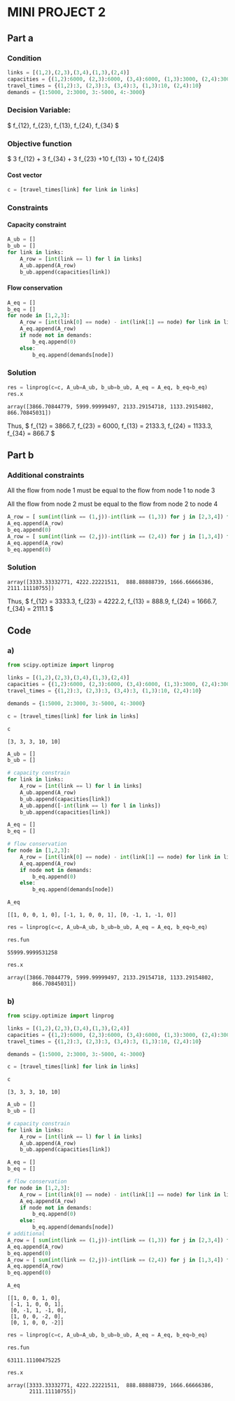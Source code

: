 # MINI PROJECT 2

## Part a

### Condition

```python
links = [(1,2),(2,3),(3,4),(1,3),(2,4)]
capacities = {(1,2):6000, (2,3):6000, (3,4):6000, (1,3):3000, (2,4):3000}
travel_times = {(1,2):3, (2,3):3, (3,4):3, (1,3):10, (2,4):10}
demands = {1:5000, 2:3000, 3:-5000, 4:-3000}
```



### Decision Variable:

$ f_{12}, f_{23}, f_{13}, f_{24}, f_{34} $



### Objective function

$ 3 f_{12} + 3 f_{34} + 3 f_{23} +10 f_{13} + 10 f_{24}$



#### Cost vector

```py
c = [travel_times[link] for link in links]
```



### Constraints

#### Capacity constraint

```python
A_ub = []
b_ub = []
for link in links:
    A_row = [int(link == l) for l in links]
    A_ub.append(A_row)
    b_ub.append(capacities[link])
```

#### Flow conservation

```py
A_eq = []
b_eq = []
for node in [1,2,3]:
    A_row = [int(link[0] == node) - int(link[1] == node) for link in links]
    A_eq.append(A_row)
    if node not in demands:
        b_eq.append(0)
    else:
        b_eq.append(demands[node])  
```



### Solution

```python
res = linprog(c=c, A_ub=A_ub, b_ub=b_ub, A_eq = A_eq, b_eq=b_eq)
res.x
```

```
array([3866.70844779, 5999.99999497, 2133.29154718, 1133.29154802, 866.70845031])
```

 Thus, $ f_{12} = 3866.7, f_{23} = 6000, f_{13} = 2133.3, f_{24} = 1133.3, f_{34} = 866.7 $



## Part b

### Additional constraints

All the flow from node 1 must be equal to the flow from node 1 to node 3

All the flow from node 2 must be equal to the flow from node 2 to node 4

```python
A_row = [ sum(int(link == (1,j))-int(link == (1,3)) for j in [2,3,4]) for link in links]
A_eq.append(A_row)
b_eq.append(0)
A_row = [ sum(int(link == (2,j))-int(link == (2,4)) for j in [1,3,4]) for link in links]
A_eq.append(A_row)
b_eq.append(0)
```



### Solution

```
array([3333.33332771, 4222.22221511,  888.88888739, 1666.66666386, 2111.11110755])
```

 Thus, $ f_{12} = 3333.3, f_{23} = 4222.2, f_{13} = 888.9, f_{24} = 1666.7, f_{34} = 2111.1 $



## Code

### a)



```python
from scipy.optimize import linprog
```


```python
links = [(1,2),(2,3),(3,4),(1,3),(2,4)]
capacities = {(1,2):6000, (2,3):6000, (3,4):6000, (1,3):3000, (2,4):3000}
travel_times = {(1,2):3, (2,3):3, (3,4):3, (1,3):10, (2,4):10}
```


```python
demands = {1:5000, 2:3000, 3:-5000, 4:-3000}
```


```python
c = [travel_times[link] for link in links]
```


```python
c
```




    [3, 3, 3, 10, 10]




```python
A_ub = []
b_ub = []
```


```python
# capacity constrain
for link in links:
    A_row = [int(link == l) for l in links]
    A_ub.append(A_row)
    b_ub.append(capacities[link])
    A_ub.append([-int(link == l) for l in links])
    b_ub.append(capacities[link])
```


```python
A_eq = []
b_eq = []
```


```python
# flow conservation
for node in [1,2,3]:
    A_row = [int(link[0] == node) - int(link[1] == node) for link in links]
    A_eq.append(A_row)
    if node not in demands:
        b_eq.append(0)
    else:
        b_eq.append(demands[node])  
```


```python
A_eq
```




    [[1, 0, 0, 1, 0], [-1, 1, 0, 0, 1], [0, -1, 1, -1, 0]]




```python
res = linprog(c=c, A_ub=A_ub, b_ub=b_ub, A_eq = A_eq, b_eq=b_eq)
```


```python
res.fun
```




    55999.9999531258




```python
res.x
```




    array([3866.70844779, 5999.99999497, 2133.29154718, 1133.29154802,
            866.70845031])



### b)



```python
from scipy.optimize import linprog
```


```python
links = [(1,2),(2,3),(3,4),(1,3),(2,4)]
capacities = {(1,2):6000, (2,3):6000, (3,4):6000, (1,3):3000, (2,4):3000}
travel_times = {(1,2):3, (2,3):3, (3,4):3, (1,3):10, (2,4):10}
```


```python
demands = {1:5000, 2:3000, 3:-5000, 4:-3000}
```


```python
c = [travel_times[link] for link in links]
```


```python
c
```




    [3, 3, 3, 10, 10]




```python
A_ub = []
b_ub = []
```


```python
# capacity constrain
for link in links:
    A_row = [int(link == l) for l in links]
    A_ub.append(A_row)
    b_ub.append(capacities[link])
```


```python
A_eq = []
b_eq = []
```


```python
# flow conservation
for node in [1,2,3]:
    A_row = [int(link[0] == node) - int(link[1] == node) for link in links]
    A_eq.append(A_row)
    if node not in demands:
        b_eq.append(0)
    else:
        b_eq.append(demands[node])  
# additional
A_row = [ sum(int(link == (1,j))-int(link == (1,3)) for j in [2,3,4]) for link in links]
A_eq.append(A_row)
b_eq.append(0)
A_row = [ sum(int(link == (2,j))-int(link == (2,4)) for j in [1,3,4]) for link in links]
A_eq.append(A_row)
b_eq.append(0)
```


```python
A_eq
```




    [[1, 0, 0, 1, 0],
     [-1, 1, 0, 0, 1],
     [0, -1, 1, -1, 0],
     [1, 0, 0, -2, 0],
     [0, 1, 0, 0, -2]]




```python
res = linprog(c=c, A_ub=A_ub, b_ub=b_ub, A_eq = A_eq, b_eq=b_eq)
```


```python
res.fun
```




    63111.11100475225




```python
res.x
```




    array([3333.33332771, 4222.22221511,  888.88888739, 1666.66666386,
           2111.11110755])

